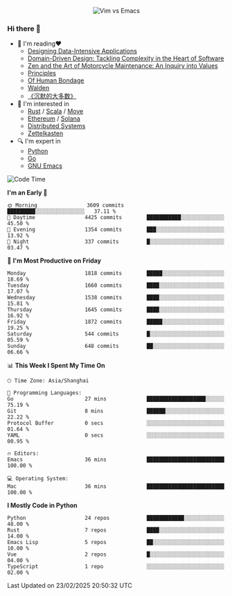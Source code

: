 <p align="center">
    <img src="https://gist.githubusercontent.com/coldnight/e696baffb094e71c96cb302118878eae/raw/40ea5053a6f66cc65f90f437e4173497da225958/banner.gif" alt="Vim vs Emacs" />
</p>

### Hi there 👋

- 📖 I'm reading❤️
    + [Designing Data-Intensive Applications](https://www.oreilly.com/library/view/designing-data-intensive-applications/9781491903063/)
    + [Domain-Driven Design: Tackling Complexity in the Heart of Software](https://www.dddcommunity.org/book/evans_2003/)
    + [Zen and the Art of Motorcycle Maintenance: An Inquiry into Values](https://en.wikipedia.org/wiki/Zen_and_the_Art_of_Motorcycle_Maintenance)
    + [Principles](https://www.principles.com/)
    + [Of Human Bondage](https://en.wikipedia.org/wiki/Of_Human_Bondage)
    + [Walden](https://en.wikipedia.org/wiki/Walden)
    + [《沉默的大多数》](https://en.wikipedia.org/wiki/Silent_majority)
- 🌱 I'm interested in
    + [Rust](https://www.rust-lang.org/) / [Scala](https://www.scala-lang.org/) / [Move](https://github.com/move-language/move/)
    + [Ethereum](https://ethereum.org/en/) / [Solana](https://solana.com/)
	+ [Distributed Systems](https://www.linuxzen.com/notes/topics/20200320174417_%E5%88%86%E5%B8%83%E5%BC%8F/)
	+ [Zettelkasten](https://www.linuxzen.com/notes/notes/20220120080920-slip_box/)
- 🔍 I'm expert in
    + [Python](https://www.python.org/)
    + [Go](https://go.dev/)
    + [GNU Emacs](https://www.gnu.org/software/emacs/)

<!--START_SECTION:waka-->
![Code Time](http://img.shields.io/badge/Code%20Time-3%2C217%20hrs%2031%20mins-blue)

**I'm an Early 🐤** 

```text
🌞 Morning                3609 commits        █████████░░░░░░░░░░░░░░░░   37.11 % 
🌆 Daytime                4425 commits        ███████████░░░░░░░░░░░░░░   45.50 % 
🌃 Evening                1354 commits        ███░░░░░░░░░░░░░░░░░░░░░░   13.92 % 
🌙 Night                  337 commits         █░░░░░░░░░░░░░░░░░░░░░░░░   03.47 % 
```
📅 **I'm Most Productive on Friday** 

```text
Monday                   1818 commits        █████░░░░░░░░░░░░░░░░░░░░   18.69 % 
Tuesday                  1660 commits        ████░░░░░░░░░░░░░░░░░░░░░   17.07 % 
Wednesday                1538 commits        ████░░░░░░░░░░░░░░░░░░░░░   15.81 % 
Thursday                 1645 commits        ████░░░░░░░░░░░░░░░░░░░░░   16.92 % 
Friday                   1872 commits        █████░░░░░░░░░░░░░░░░░░░░   19.25 % 
Saturday                 544 commits         █░░░░░░░░░░░░░░░░░░░░░░░░   05.59 % 
Sunday                   648 commits         ██░░░░░░░░░░░░░░░░░░░░░░░   06.66 % 
```


📊 **This Week I Spent My Time On** 

```text
🕑︎ Time Zone: Asia/Shanghai

💬 Programming Languages: 
Go                       27 mins             ███████████████████░░░░░░   75.19 % 
Git                      8 mins              ██████░░░░░░░░░░░░░░░░░░░   22.22 % 
Protocol Buffer          0 secs              ░░░░░░░░░░░░░░░░░░░░░░░░░   01.64 % 
YAML                     0 secs              ░░░░░░░░░░░░░░░░░░░░░░░░░   00.95 % 

🔥 Editors: 
Emacs                    36 mins             █████████████████████████   100.00 % 

💻 Operating System: 
Mac                      36 mins             █████████████████████████   100.00 % 
```

**I Mostly Code in Python** 

```text
Python                   24 repos            ████████████░░░░░░░░░░░░░   48.00 % 
Rust                     7 repos             ████░░░░░░░░░░░░░░░░░░░░░   14.00 % 
Emacs Lisp               5 repos             ██░░░░░░░░░░░░░░░░░░░░░░░   10.00 % 
Vue                      2 repos             █░░░░░░░░░░░░░░░░░░░░░░░░   04.00 % 
TypeScript               1 repo              ░░░░░░░░░░░░░░░░░░░░░░░░░   02.00 % 
```




 Last Updated on 23/02/2025 20:50:32 UTC
<!--END_SECTION:waka-->
